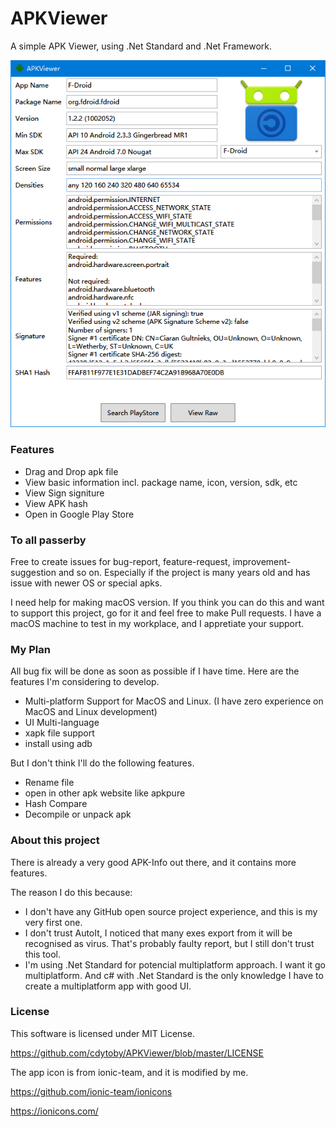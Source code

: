 # APKViewer

A simple APK Viewer, using .Net Standard and .Net Framework.

![alt text](/ReadmeAssets/ScreenShot_Main.png)

### Features

- Drag and Drop apk file
- View basic information incl. package name, icon, version, sdk, etc
- View Sign signiture
- View APK hash
- Open in Google Play Store

### To all passerby

Free to create issues for bug-report, feature-request, improvement-suggestion and so on. Especially if the project is many years old and has issue with newer OS or special apks.

I need help for making macOS version. If you think you can do this and want to support this project, go for it and feel free to make Pull requests. I have a macOS machine to test in my workplace, and I appretiate your support.

### My Plan

All bug fix will be done as soon as possible if I have time. Here are the features I'm considering to develop.

- Multi-platform Support for MacOS and Linux. (I have zero experience on MacOS and Linux development)
- UI Multi-language
- xapk file support
- install using adb

But I don't think I'll do the following features.
- Rename file
- open in other apk website like apkpure
- Hash Compare
- Decompile or unpack apk

### About this project

There is already a very good APK-Info out there, and it contains more features.

The reason I do this because:
- I don't have any GitHub open source project experience, and this is my very first one.
- I don't trust AutoIt, I noticed that many exes export from it will be recognised as virus. That's probably faulty report, but I still don't trust this tool.
- I'm using .Net Standard for potencial multiplatform approach. I want it go multiplatform. And c# with .Net Standard is the only knowledge I have to create a multiplatform app with good UI.

### License

This software is licensed under MIT License. 

https://github.com/cdytoby/APKViewer/blob/master/LICENSE

The app icon is from ionic-team, and it is modified by me.

https://github.com/ionic-team/ionicons

https://ionicons.com/
